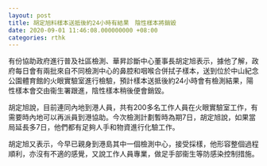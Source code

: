 ```yaml
---
layout: post
title: 胡定旭料樣本送抵後約24小時有結果　陰性樣本將銷毀
date: 2020-09-01 11:46:08.000000000 +08:00
categories: rthk
---
```


有份協助政府進行普及社區檢測、華昇診斷中心董事長胡定旭表示，據他了解，政府每日會有兩批來自不同檢測中心的鼻腔和咽喉合併拭子樣本，送到位於中山紀念公園體育館的火眼實驗室進行檢驗，預計樣本送抵後約24小時會有檢測結果，陽性樣本會交由衞生署跟進，陰性樣本稍後便會銷毀。

胡定旭說，目前連同內地到港人員，共有200多名工作人員在火眼實驗室工作，有需要時內地可以再派員到港協助。今次檢測計劃暫時為期7日，胡定旭說，如果當局延長多7日，他們都有足夠人手和物資進行化驗工作。

胡定旭又表示，今早已親身到港島其中一個檢測中心，接受採樣，他形容整個過程順利，亦沒有不適的感覺，又說工作人員專業，做足手部衞生等防感染控制措施。
